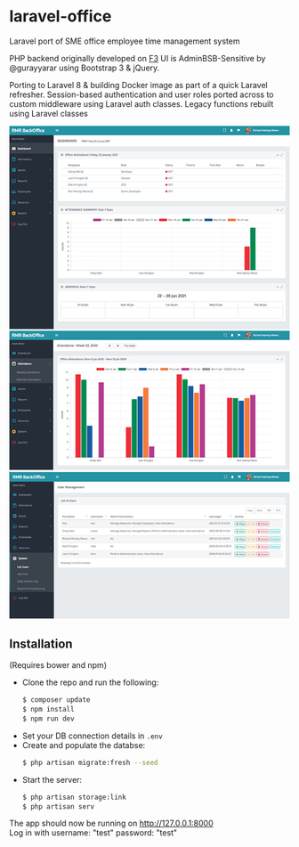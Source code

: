 # laravel-office

Laravel port of SME office employee time management system

PHP backend originally developed on [F3](https://github.com/bcosca/fatfree)
UI is AdminBSB-Sensitive by @gurayyarar using Bootstrap 3 & jQuery.

Porting to Laravel 8 & building Docker image as part of a quick Laravel refresher.
Session-based authentication and user roles ported across to custom middleware using Laravel auth classes.
Legacy functions rebuilt using Laravel classes

![image 1](resources/screenshots/screenshot1.png)
![image 1](resources/screenshots/screenshot2.png)
![image 1](resources/screenshots/screenshot3.png)

## Installation  

(Requires bower and npm)

- Clone the repo and run the following:
    ```sh
    $ composer update
    $ npm install
    $ npm run dev
    ```
- Set your DB connection details in `.env`
- Create and populate the databse:
    ```sh
    $ php artisan migrate:fresh --seed
    ```
- Start the server:
    ```sh
    $ php artisan storage:link
    $ php artisan serv
    ```
The app should now be running on http://127.0.0.1:8000  
Log in with username: "test" password: "test"
